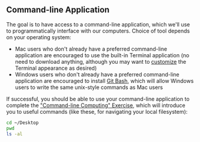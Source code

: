 
## Command-line Application

The goal is to have access to a command-line application, which we'll use to programmatically interface with our computers. Choice of tool depends on your operating system:

  + Mac users who don't already have a preferred command-line application are encouraged to use the built-in Terminal application (no need to download anything, although you may want to [customize](./../command-line-computing/mac-terminal-config.md) the Terminal appearance as desired)
  + Windows users who don't already have a preferred command-line application are encouraged to install [Git Bash](https://git-scm.com/downloads), which will allow Windows users to write the same unix-style commands as Mac users

If successful, you should be able to use your command-line application to complete the ["Command-line Computing" Exercise](./../command-line-computing/README.md), which will introduce you to useful commands (like these, for navigating your local filesystem):

```sh
cd ~/Desktop
pwd
ls -al
```
